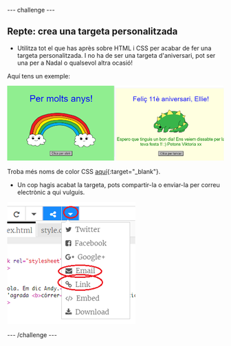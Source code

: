 --- challenge ---

## Repte: crea una targeta personalitzada

+ Utilitza tot el que has après sobre HTML i CSS per acabar de fer una targeta personalitzada. I no ha de ser una targeta d'aniversari, pot ser una per a Nadal o qualsevol altra ocasió!

Aquí tens un exemple:

![captura de pantalla](images/birthday-final.png)

Troba més noms de color CSS [aquí](http://jumpto.cc/colours){:target="_blank"}.

+ Un cop hagis acabat la targeta, pots compartir-la o enviar-la per correu electrònic a qui vulguis.

![captura de pantalla](images/birthday-share.png)

--- /challenge ---
